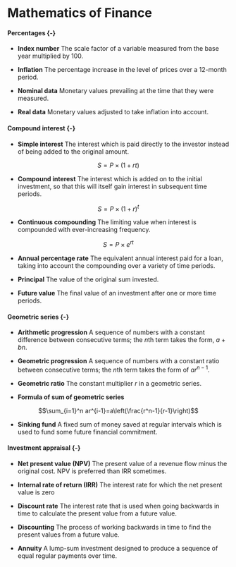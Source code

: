 # Mathematics of Finance

#### Percentages {-}

- **Index number** The scale factor of a variable measured from the base year multiplied by 100.

- **Inflation** The percentage increase in the level of prices over a $12$-month period.

- **Nominal data** Monetary values prevailing at the time that they were measured.

- **Real data** Monetary values adjusted to take inflation into account.

#### Compound interest {-}

- **Simple interest** The interest which is paid directly to the investor instead of being added to the original amount.

$$S=P\times(1+rt)$$

- **Compound interest** The interest which is added on to the initial investment, so that this will itself gain interest in subsequent time periods.

$$S=P\times(1+r)^t$$

- **Continuous compounding** The limiting value when interest is compounded with ever-increasing frequency.

$$S=P\times e^{rt}$$

- **Annual percentage rate** The equivalent annual interest paid for a loan, taking into account the compounding over a variety of time periods.

- **Principal** The value of the original sum invested.

- **Future value** The final value of an investment after one or more time periods.

#### Geometric series {-}

- **Arithmetic progression** A sequence of numbers with a constant difference between consecutive terms; the $n$th term takes the form, $a+bn$.

- **Geometric progression** A sequence of numbers with a constant ratio between consecutive terms; the $n$th term takes the form of $ar^{n-1}$. 

- **Geometric ratio** The constant multiplier $r$ in a geometric series.

- **Formula of sum of geometric series** 

$$\sum_{i=1}^n ar^{i-1}=a\left(\frac{r^n-1}{r-1}\right)$$

- **Sinking fund** A fixed sum of money saved at regular intervals which is used to fund some future financial commitment.

#### Investment appraisal {-}

- **Net present value (NPV)** The present value of a revenue flow minus the original cost. NPV is preferred than IRR sometimes.

- **Internal rate of return (IRR)** The interest rate for which the net present value is zero

- **Discount rate** The interest rate that is used when going backwards in time to calculate the present value from a future value.

- **Discounting** The process of working backwards in time to find the present values from a future value.

- **Annuity** A lump-sum investment designed to produce a sequence of equal regular payments over time.









